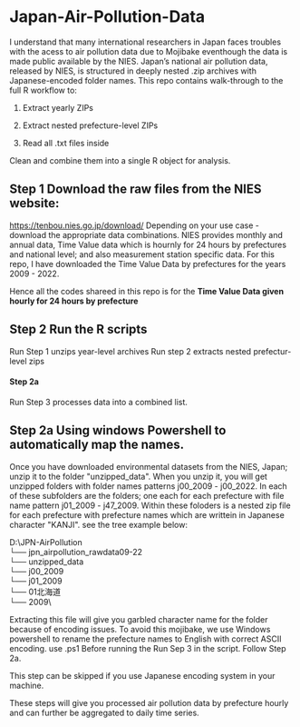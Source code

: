 # Japan-Air-Pollution-Data
I understand that many international researchers in Japan faces troubles with the acess to air pollution data due to Mojibake eventhough the data is made public available by the NIES. 
Japan’s national air pollution data, released by NIES, is structured in deeply nested .zip archives with Japanese-encoded folder names. This repo contains walk-through to the full R workflow to:

1. Extract yearly ZIPs

2. Extract nested prefecture-level ZIPs

3. Read all .txt files inside

Clean and combine them into a single R object for analysis. 

## Step 1 Download the raw files from the NIES website:
https://tenbou.nies.go.jp/download/
Depending on your use case - download the appropriate data combinations. NIES provides monthly and annual data, Time Value data which is hournly for 24 hours by prefectures and national level; and also measurement station specific data. For this repo, I have downloaded the Time Value Data by prefectures for the years 2009 - 2022.

Hence all the codes shareed in this repo is for the **Time Value Data given hourly for 24 hours by prefecture**

## Step 2 Run the R scripts 

Run Step 1 unzips year-level archives 
Run step 2 extracts nested prefectur-level zips

#### Step 2a
Run Step 3 processes data into a combined list. 


## Step 2a Using windows Powershell to automatically map the names. 
Once you have downloaded environmental datasets from the NIES, Japan; unzip it to the folder "unzipped_data". When you unzip it, you will get unzipped folders with folder names patterns j00_2009 - j00_2022. 
In each of these subfolders are the  folders; one each for each prefecture with file name pattern j01_2009 - j47_2009. Within these foloders is a nested zip file for each prefecture with prefecture names which are writtein in Japanese character "KANJI". see the tree example below: 

D:\JPN-AirPollution\
└── jpn_airpollution_rawdata09-22\
    └── unzipped_data\
        └── j00_2009\
            └── j01_2009\
                └── 01北海道\
                    └── 2009\


Extracting this file will give you garbled character name for the folder because of encoding issues. To avoid this mojibake, we use Windows powershell to rename the prefecture names to English with correct ASCII encoding. use .ps1 
Before running the Run Sep 3 in the script. Follow Step 2a. 

This step can be skipped if you use Japanese encoding system in your machine. 

These steps will give you processed air pollution data by prefecture hourly and can further be aggregated to daily time series.


